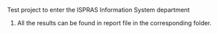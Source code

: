 Test project to enter the ISPRAS Information System department
1) All the results can be found in report file in the corresponding folder.
